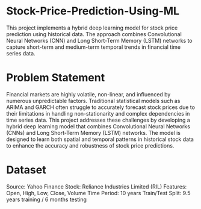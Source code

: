 # Stock-Price-Prediction-Using-ML
This project implements a hybrid deep learning model for stock price prediction using historical data. The approach combines Convolutional Neural Networks (CNN) and Long Short-Term Memory (LSTM) networks to capture short-term and medium-term temporal trends in financial time series data.

# Problem Statement
Financial markets are highly volatile, non-linear, and influenced by numerous unpredictable factors. Traditional statistical models such as ARIMA and GARCH often struggle to accurately forecast stock prices due to their limitations in handling non-stationarity and complex dependencies in time series data. This project addresses these challenges by developing a hybrid deep learning model that combines Convolutional Neural Networks (CNNs) and Long Short-Term Memory (LSTM) networks. The model is designed to learn both spatial and temporal patterns in historical stock data to enhance the accuracy and robustness of stock price predictions.

# Dataset
Source: Yahoo Finance
Stock: Reliance Industries Limited (RIL)
Features: Open, High, Low, Close, Volume
Time Period: 10 years
Train/Test Split: 9.5 years training / 6 months testing
